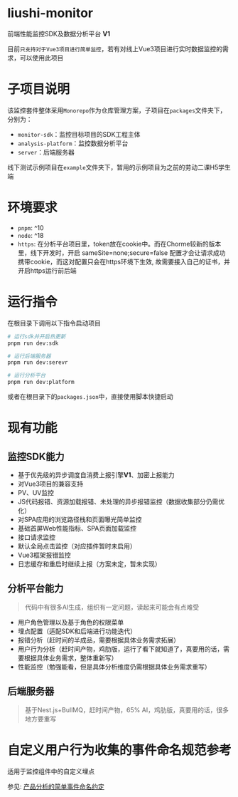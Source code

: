 # liushi-monitor

前端性能监控SDK及数据分析平台 **V1**

目前`只支持对于Vue3项目进行简单监控`，若有对线上Vue3项目进行实时数据监控的需求，可以使用此项目

# 子项目说明

该监控套件整体采用`Monorepo`作为仓库管理方案，子项目在`packages`文件夹下，分别为：

- `monitor-sdk`：监控目标项目的SDK工程主体
- `analysis-platform`：监控数据分析平台
- `server`：后端服务器

线下测试示例项目在`example`文件夹下，暂用的示例项目为之前的劳动二课H5学生端

# 环境要求

- `pnpm`: ^10
- `node`: ^18
- `https`: 在分析平台项目里，token放在cookie中。而在Chorme较新的版本里，线下开发时，开启 sameSite=none;secure=false 配置才会让请求成功携带cookie，而这对配置只会在https环境下生效, 故需要接入自己的证书，并开启https运行前后端

# 运行指令

在根目录下调用以下指令启动项目

```bash
# 运行sdk并开启热更新
pnpm run dev:sdk

# 运行后端服务器
pnpm run dev:serevr

# 运行分析平台
pnpm run dev:platform
```

或者在根目录下的`packages.json`中，直接使用脚本快捷启动

# 现有功能

## 监控SDK能力

- 基于优先级的异步调度自消费上报引擎**V1**、加密上报能力
- 对Vue3项目的兼容支持
- PV、UV监控
- JS代码报错、资源加载报错、未处理的异步报错监控（数据收集部分仍需优化）
- 对SPA应用的浏览路径栈和页面曝光简单监控
- 基础首屏Web性能指标、SPA页面加载监控
- 接口请求监控
- 默认全局点击监控（对应插件暂时未启用）
- Vue3框架报错监控
- 日志缓存和重启时继续上报（方案未定，暂未实现）

## 分析平台能力

> 代码中有很多AI生成，组织有一定问题，读起来可能会有点难受

- 用户角色管理以及基于角色的权限菜单
- 埋点配置（适配SDK和后端进行功能迭代）
- 报错分析（赶时间的半成品，需要根据具体业务需求拓展）
- 用户行为分析（赶时间产物，鸡肋版，运行了看下就知道了，真要用的话，需要根据具体业务需求，整体重新写）
- 性能监控（勉强能看，但是具体分析维度仍需根据具体业务需求重写）

## 后端服务器

> 基于Nest.js+BullMQ，赶时间产物，65% AI，鸡肋版，真要用的话，很多地方要重写

# 自定义用户行为收集的事件命名规范参考

适用于监控组件中的自定义埋点

参见: [产品分析的简单事件命名约定](https://www.wudpecker.io/blog/simple-event-naming-conventions-for-product-analytics?utm_source=chatgpt.com)
